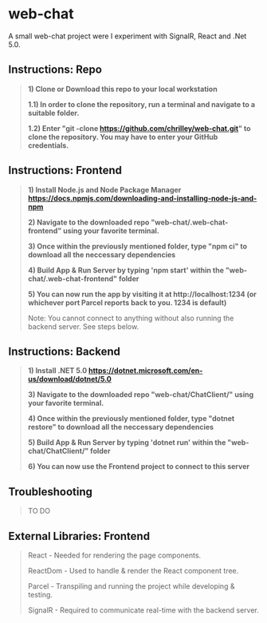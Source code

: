 # web-chat

A small web-chat project were I experiment with SignalR, React and .Net 5.0.
>

## Instructions: Repo
> **1) Clone or Download this repo to your local workstation**
>
> **1.1) In order to clone the repository, run a terminal and navigate to a suitable folder.**
>
> **1.2) Enter "git -clone https://github.com/chrilley/web-chat.git" to clone the repository. You may have to enter your GitHub credentials.**
>
## Instructions: Frontend
>
> **1) Install Node.js and Node Package Manager https://docs.npmjs.com/downloading-and-installing-node-js-and-npm**
>
> **2) Navigate to the downloaded repo "web-chat/.web-chat-frontend" using your favorite terminal.**
>
> **3) Once within the previously mentioned folder, type "npm ci" to download all the neccessary dependencies**
>
> **4) Build App & Run Server by typing 'npm start' within the "web-chat/.web-chat-frontend" folder**
>
> **5) You can now run the app by visiting it at http://localhost:1234 (or whichever port Parcel reports back to you. 1234 is default)**
>
> Note: You cannot connect to anything without also running the backend server. See steps below.
>
## Instructions: Backend
>
> **1) Install .NET 5.0 https://dotnet.microsoft.com/en-us/download/dotnet/5.0** 
>
> **3) Navigate to the downloaded repo "web-chat/ChatClient/" using your favorite terminal.**
>
> **4) Once within the previously mentioned folder, type "dotnet restore" to download all the neccessary dependencies**
>
> **5) Build App & Run Server by typing 'dotnet run' within the "web-chat/ChatClient/" folder**
>
> **6) You can now use the Frontend project to connect to this server**
>
>
## Troubleshooting
>
> TO DO
>
>
## External Libraries: Frontend
> React - Needed for rendering the page components.
>
> ReactDom - Used to handle & render the React component tree.
>
> Parcel - Transpiling and running the project while developing & testing.
>
> SignalR - Required to communicate real-time with the backend server.
